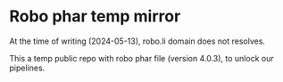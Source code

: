 # Robo phar temp mirror

At the time of writing (2024-05-13), robo.li domain does not resolves.

This a temp public repo with robo phar file (version 4.0.3), to unlock our pipelines.
